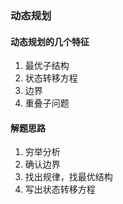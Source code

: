 ### 动态规划

#### 动态规划的几个特征
1. 最优子结构
2. 状态转移方程
3. 边界
4. 重叠子问题


#### 解题思路
1. 穷举分析
2. 确认边界
3. 找出规律，找最优结构
4. 写出状态转移方程